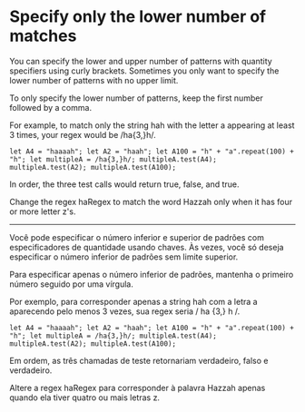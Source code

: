 # Specify only the lower number of matches

You can specify the lower and upper number of patterns with quantity specifiers using curly brackets. Sometimes you only want to specify the lower number of patterns with no upper limit.

To only specify the lower number of patterns, keep the first number followed by a comma.

For example, to match only the string hah with the letter a appearing at least 3 times, your regex would be /ha{3,}h/.

`let A4 = "haaaah";
let A2 = "haah";
let A100 = "h" + "a".repeat(100) + "h";
let multipleA = /ha{3,}h/;
multipleA.test(A4);
multipleA.test(A2);
multipleA.test(A100);`

In order, the three test calls would return true, false, and true.

Change the regex haRegex to match the word Hazzah only when it has four or more letter z's.

---

Você pode especificar o número inferior e superior de padrões com especificadores de quantidade usando chaves. Às vezes, você só deseja especificar o número inferior de padrões sem limite superior.

Para especificar apenas o número inferior de padrões, mantenha o primeiro número seguido por uma vírgula.

Por exemplo, para corresponder apenas a string hah com a letra a aparecendo pelo menos 3 vezes, sua regex seria / ha {3,} h /.

`let A4 = "haaaah";
let A2 = "haah";
let A100 = "h" + "a".repeat(100) + "h";
let multipleA = /ha{3,}h/;
multipleA.test(A4);
multipleA.test(A2);
multipleA.test(A100);`

Em ordem, as três chamadas de teste retornariam verdadeiro, falso e verdadeiro.

Altere a regex haRegex para corresponder à palavra Hazzah apenas quando ela tiver quatro ou mais letras z. 